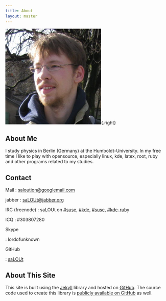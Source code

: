 ```yaml
---
title: About
layout: master
---
```

![that's me](/images/me.jpg "that's me"){.right}
## About Me

I study physics in Berlin (Germany) at the Humboldt-University.
In my free time I like to play with opensource, especially
linux, kde, latex, root, ruby and other programs related to my studies.

## Contact

Mail
: <saloution@googlemail.com>

jabber
: saLOUt@jabber.org

IRC (freenode)
: saLOUt on [#suse](irc://irc.opensuse.org/suse),
  [#kde](irc://irc.opensuse.org/kde),
  [#suse](irc://irc.opensuse.org/suse),
  [#kde-ruby](irc://irc.opensuse.org/kde-ruby)
  
ICQ
: \#303807280

Skype

: lordofunknown

GitHub

: [saLOUt](http://github.com/saLOUt/)

## About This Site

This site is built using the [Jekyll](http://github.com/mojombo/jekyll) library and hosted on [GitHub](http://github.com/). The source code used to create this library is [publicly available on GitHub](http://github.com/saLOUt/saLOUt.github.com) as well.